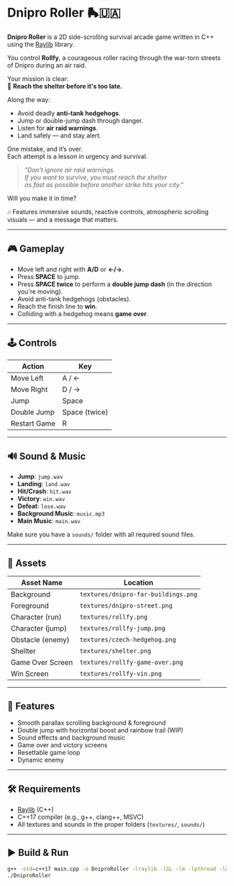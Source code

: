 # Dnipro Roller 🛼🇺🇦

**Dnipro Roller** is a 2D side-scrolling survival arcade game written in C++ using the [Raylib](https://www.raylib.com/) library.

You control **Rollfy**, a courageous roller racing through the war-torn streets of Dnipro during an air raid.

Your mission is clear:  
🏁 **Reach the shelter before it's too late.**

Along the way:
- Avoid deadly **anti-tank hedgehogs**.
- Jump or double-jump dash through danger.
- Listen for **air raid warnings**.
- Land safely — and stay alert.

One mistake, and it’s over.  
Each attempt is a lesson in urgency and survival.

> _"Don't ignore air raid warnings.  
> If you want to survive, you must reach the shelter  
> as fast as possible before another strike hits your city."_  

Will you make it in time?

🎶 Features immersive sounds, reactive controls, atmospheric scrolling visuals — and a message that matters.

---

## 🎮 Gameplay

- Move left and right with **A/D** or **←/→**.
- Press **SPACE** to jump.
- Press **SPACE twice** to perform a **double jump dash** (in the direction you're moving).
- Avoid anti-tank hedgehogs (obstacles).
- Reach the finish line to **win**.
- Colliding with a hedgehog means **game over**.

---

## 🕹 Controls

| Action         | Key         |
|----------------|-------------|
| Move Left      | A / ←       |
| Move Right     | D / →       |
| Jump           | Space       |
| Double Jump    | Space (twice) |
| Restart Game   | R           |

---

## 🔊 Sound & Music

- **Jump**: `jump.wav`
- **Landing**: `land.wav`
- **Hit/Crash**: `hit.wav`
- **Victory**: `win.wav`
- **Defeat**: `lose.wav`
- **Background Music**: `music.mp3`
- **Main Music**: `main.wav`

Make sure you have a `sounds/` folder with all required sound files.

---

## 📁 Assets

| Asset Name          | Location              |
|---------------------|-----------------------|
| Background          | `textures/dnipro-far-buildings.png` |
| Foreground          | `textures/dnipro-street.png`        |
| Character (run)     | `textures/rollfy.png`               |
| Character (jump)    | `textures/rollfy-jump.png`          |
| Obstacle (enemy)    | `textures/czech-hedgehog.png`       |
| Shellter            | `textures/shelter.png`              |
| Game Over Screen    | `textures/rollfy-game-over.png`     |
| Win Screen          | `textures/rollfy-vin.png`           |

---

## 🧱 Features

- Smooth parallax scrolling background & foreground
- Double jump with horizontal boost and rainbow trail (WIP)
- Sound effects and background music
- Game over and victory screens
- Resettable game loop
- Dynamic enemy 

---

## 🛠 Requirements

- [Raylib](https://www.raylib.com/) (C++)
- C++17 compiler (e.g., g++, clang++, MSVC)
- All textures and sounds in the proper folders (`textures/`, `sounds/`)

---

## ▶️ Build & Run

```bash
g++ -std=c++17 main.cpp -o DniproRoller -lraylib -lGL -lm -lpthread -ldl -lrt -lX11
./DniproRoller
